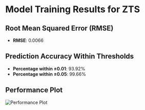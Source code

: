 # Model Training Results for ZTS

## Root Mean Squared Error (RMSE)
- **RMSE**: 0.0066

## Prediction Accuracy Within Thresholds
- **Percentage within ±0.01**: 93.92%
- **Percentage within ±0.05**: 99.66%

## Performance Plot
![Performance Plot](../imgs/ZTS.png)
